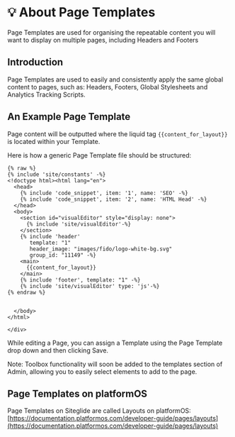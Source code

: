 # 💡 About Page Templates

Page Templates are used for organising the repeatable content you will want to display on multiple pages, including Headers and Footers

## Introduction

Page Templates are used to easily and consistently apply the same global content to pages, such as: Headers, Footers, Global Stylesheets and Analytics Tracking Scripts.

## An Example Page Template

Page content will be outputted where the liquid tag `{{content_for_layout}}` is located within your Template.

Here is how a generic Page Template file should be structured:

```liquid
{% raw %}
{% include 'site/constants' -%}
<!doctype html><html lang="en">
  <head>
    {% include 'code_snippet', item: '1', name: 'SEO' -%}
    {% include 'code_snippet', item: '2', name: 'HTML Head' -%}
  </head>
  <body>
    <section id="visualEditor" style="display: none">
      {% include 'site/visualEditor'-%}
    </section>
    {% include 'header'
       template: "1"
       header_image: "images/fido/logo-white-bg.svg"
       group_id: "11149" -%}
    <main>
      {{content_for_layout}}
    </main>
    {% include 'footer', template: "1" -%}
    {% include 'site/visualEditor' type: 'js'-%}
{% endraw %}


  </body>
</html>

</div>
```

While editing a Page, you can assign a Template using the Page Template drop down and then clicking Save.

Note: Toolbox functionality will soon be added to the templates section of Admin, allowing you to easily select elements to add to the page.

## Page Templates on platformOS

Page Templates on Siteglide are called Layouts on platformOS: [https://documentation.platformos.com/developer-guide/pages/layouts](https://documentation.platformos.com/developer-guide/pages/layouts)
